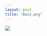 ```yaml
---
layout: post
title: "Busy.png"
---
```

<img id="img" src=" {{ site.baseurl}}/images/23-08-15-20-Busy.png"/>